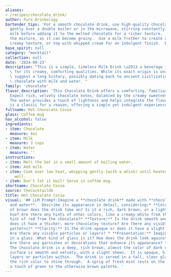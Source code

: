 ```yaml
---
aliases:
- /recipes/chocolate_drink/
author: Pure Drinkology
bartender_tips: 'For a smooth chocolate drink, use high-quality chocolate. Melt it
  gently over a double boiler or in the microwave, stirring constantly.  Chill the
  milk before adding it to the melted chocolate for a richer texture.  Don''t over-heat
  the mixture, as it can become grainy.  Use a milk frother to create a luxurious,
  creamy texture, or top with whipped cream for an indulgent finish.  Enjoy! '
base_spirit: null
category: "mocktail"
collection: null
date: '2024-09-23'
description: "This is a simple, timeless Milk Drink \u2013 a beverage family known\
  \ for its creamy, comforting qualities. While its exact origin is unclear, its components\
  \ suggest a long history, possibly dating back to ancient civilizations who enjoyed\
  \ chocolate with milk and water. "
family: 'chocolate'
flavor_description: 'This Chocolate Drink offers a comforting, familiar taste profile.
  Expect rich, velvety chocolate notes, balanced by the creamy sweetness of milk.
  The water provides a touch of lightness and helps integrate the flavors. This drink
  is a classic for a reason, offering a simple yet indulgent experience. '
fullname: Hot Chocolate Cocoa
glass: Coffee mug
has_alcohol: false
ingredients:
- item: Chocolate
  measure: 4oz
- item: Milk
  measure: 3 cups
- item: Water
  measure: ''
instructions:
- item: Melt the bar in a small amount of boiling water.
- item: Add milk.
- item: Cook over low heat, whipping gently (with a whisk) until heated
    well.
- item: Don't let it boil! Serve in coffee mug.
shortname: Chocolate Cocoa
source: thecocktaildb
title: Hot Chocolate Cocoa
visual: '## LLM Prompt:Imagine a **chocolate drink** made with **chocolate, milk,
  and water**.  Describe its appearance in detail, considering:* **Color:** What shade
  of brown does the drink take on? Is it a rich, dark brown, or a lighter, milk chocolate
  hue? Are there any hints of other colors, like a creamy white from the milk or a
  hint of red from the chocolate?* **Texture:** Is the drink smooth and velvety, or
  does it have a thicker, more chocolatey texture? Are there any visible swirls or
  patterns?* **Clarity:** Is the drink opaque or does it have a slight translucency?
  Are there any visible particles or layers? * **Presentation:** Imagine the drink
  in a glass. What kind of glass is it? How does the drink look against the glass?
  Are there any garnishes or decorations that enhance its appearance? **Example:**
  The chocolate drink is a deep, rich brown, almost the color of dark chocolate itself.  Its
  surface is smooth and velvety, with a slight sheen.  It is opaque, hiding any visible
  layers or particles within.  The drink is served in a tall, clear glass, allowing
  the rich color to shine through.  A sprig of fresh mint rests on the rim, adding
  a touch of green to the otherwise brown palette. '
---
```



